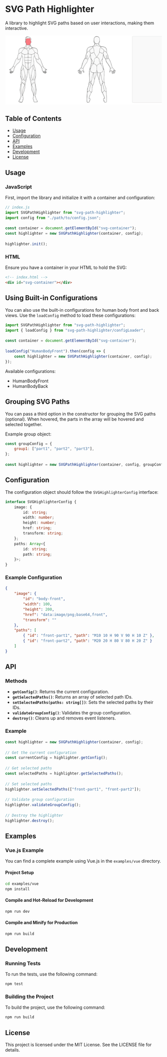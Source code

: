 # SVG Path Highlighter

A library to highlight SVG paths based on user interactions, making them interactive.

![Demo](./demo.gif)

## Table of Contents

- [Usage](#usage)
- [Configuration](#configuration)
- [API](#api)
- [Examples](#examples)
- [Development](#development)
- [License](#license)

## Usage

### JavaScript

First, import the library and initialize it with a container and configuration:

```js
// index.js
import SVGPathHighlighter from "svg-path-highlighter";
import config from "./path/to/config.json";

const container = document.getElementById("svg-container");
const highlighter = new SVGPathHighlighter(container, config);

highlighter.init();
```

### HTML

Ensure you have a container in your HTML to hold the SVG:

```html
<!-- index.html -->
<div id="svg-container"></div>
```

## Using Built-in Configurations

You can also use the built-in configurations for human body front and back views. Use the `loadConfig` method to load these configurations:

```js
import SVGPathHighlighter from "svg-path-highlighter";
import { loadConfig } from "svg-path-highlighter/configLoader";

const container = document.getElementById("svg-container");

loadConfig("HumanBodyFront").then(config => {
	const highlighter = new SVGPathHighlighter(container, config);
});
```

Available configurations:

- HumanBodyFront
- HumanBodyBack

## Grouping SVG Paths

You can pass a third option in the constructor for grouping the SVG paths (optional). When hovered, the parts in the array will be hovered and selected together.

Example group object:

```js
const groupConfig = {
	group1: ["part1", "part2", "part3"],
};

const highlighter = new SVGPathHighlighter(container, config, groupConfig);
```

## Configuration

The configuration object should follow the `SVGHighlighterConfig` interface:

```ts
interface SVGHighlighterConfig {
	image: {
		id: string;
		width: number;
		height: number;
		href: string;
		transform: string;
	};
	paths: Array<{
		id: string;
		path: string;
	}>;
}
```

### Example Configuration

```json
{
	"image": {
		"id": "body-front",
		"width": 100,
		"height": 200,
		"href": "data:image/png;base64,front",
		"transform": ""
	},
	"paths": [
		{ "id": "front-part1", "path": "M10 10 H 90 V 90 H 10 Z" },
		{ "id": "front-part2", "path": "M20 20 H 80 V 80 H 20 Z" }
	]
}
```

## API

### Methods

- **`getConfig()`**: Returns the current configuration.
- **`getSelectedPaths()`**: Returns an array of selected path IDs.
- **`setSelectedPaths(paths: string[])`**: Sets the selected paths by their IDs.
- **`validateGroupConfig()`**: Validates the group configuration.
- **`destroy()`**: Cleans up and removes event listeners.

### Example

```js
const highlighter = new SVGPathHighlighter(container, config);

// Get the current configuration
const currentConfig = highlighter.getConfig();

// Get selected paths
const selectedPaths = highlighter.getSelectedPaths();

// Set selected paths
highlighter.setSelectedPaths(["front-part1", "front-part2"]);

// Validate group configuration
highlighter.validateGroupConfig();

// Destroy the highlighter
highlighter.destroy();
```

## Examples

### Vue.js Example

You can find a complete example using Vue.js in the `examples/vue` directory.

#### Project Setup

```bash
cd examples/vue
npm install
```

#### Compile and Hot-Reload for Development

```bash
npm run dev
```

#### Compile and Minify for Production

```bash
npm run build
```

## Development

### Running Tests

To run the tests, use the following command:

```bash
npm test
```

### Building the Project

To build the project, use the following command:

```bash
npm run build
```

## License

This project is licensed under the MIT License. See the LICENSE file for details.

